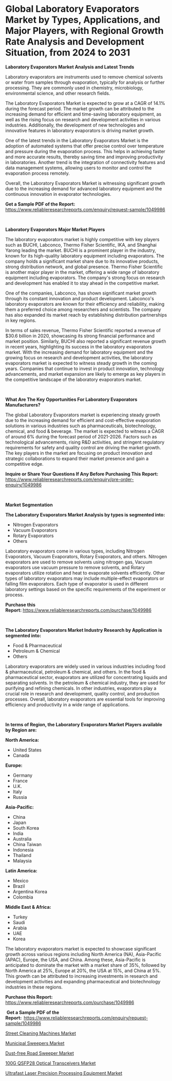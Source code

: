 <p><h1>Global Laboratory Evaporators Market by Types, Applications, and Major Players, with Regional Growth Rate Analysis and Development Situation, from 2024 to 2031</h1></p><p><strong>Laboratory Evaporators Market Analysis and Latest Trends</strong></p>
<p><p>Laboratory evaporators are instruments used to remove chemical solvents or water from samples through evaporation, typically for analysis or further processing. They are commonly used in chemistry, microbiology, environmental science, and other research fields.</p><p>The Laboratory Evaporators Market is expected to grow at a CAGR of 14.1% during the forecast period. The market growth can be attributed to the increasing demand for efficient and time-saving laboratory equipment, as well as the rising focus on research and development activities in various industries. Additionally, the development of new technologies and innovative features in laboratory evaporators is driving market growth.</p><p>One of the latest trends in the Laboratory Evaporators Market is the adoption of automated systems that offer precise control over temperature and pressure during the evaporation process. This helps in achieving faster and more accurate results, thereby saving time and improving productivity in laboratories. Another trend is the integration of connectivity features and data management systems, allowing users to monitor and control the evaporation process remotely.</p><p>Overall, the Laboratory Evaporators Market is witnessing significant growth due to the increasing demand for advanced laboratory equipment and the continuous innovation in evaporator technologies.</p></p>
<p><strong>Get a Sample PDF of the Report:&nbsp;</strong> <a href="https://www.reliableresearchreports.com/enquiry/request-sample/1049986">https://www.reliableresearchreports.com/enquiry/request-sample/1049986</a></p>
<p>&nbsp;</p>
<p><strong>Laboratory Evaporators Major Market Players</strong></p>
<p><p>The laboratory evaporators market is highly competitive with key players such as BUCHI, Labconco, Thermo Fisher Scientific, IKA, and Shanghai Yarong leading the market. BUCHI is a prominent player in the industry, known for its high-quality laboratory equipment including evaporators. The company holds a significant market share due to its innovative products, strong distribution network, and global presence. Thermo Fisher Scientific is another major player in the market, offering a wide range of laboratory equipment including evaporators. The company's strong focus on research and development has enabled it to stay ahead in the competitive market.</p><p>One of the companies, Labconco, has shown significant market growth through its constant innovation and product development. Labconco's laboratory evaporators are known for their efficiency and reliability, making them a preferred choice among researchers and scientists. The company has also expanded its market reach by establishing distribution partnerships in key regions.</p><p>In terms of sales revenue, Thermo Fisher Scientific reported a revenue of $30.6 billion in 2020, showcasing its strong financial performance and market position. Similarly, BUCHI also reported a significant revenue growth in recent years, highlighting its success in the laboratory evaporators market. With the increasing demand for laboratory equipment and the growing focus on research and development activities, the laboratory evaporators market is expected to witness steady growth in the coming years. Companies that continue to invest in product innovation, technology advancements, and market expansion are likely to emerge as key players in the competitive landscape of the laboratory evaporators market.</p></p>
<p>&nbsp;</p>
<p><strong>What Are The Key Opportunities For Laboratory Evaporators Manufacturers?</strong></p>
<p><p>The global Laboratory Evaporators market is experiencing steady growth due to the increasing demand for efficient and cost-effective evaporation solutions in various industries such as pharmaceuticals, biotechnology, chemical, and food & beverage. The market is expected to witness a CAGR of around 6% during the forecast period of 2021-2026. Factors such as technological advancements, rising R&D activities, and stringent regulatory requirements for safety and quality control are driving the market growth. The key players in the market are focusing on product innovation and strategic collaborations to expand their market presence and gain a competitive edge.</p></p>
<p><strong>Inquire or Share Your Questions If Any Before Purchasing This Report:</strong> <a href="https://www.reliableresearchreports.com/enquiry/pre-order-enquiry/1049986">https://www.reliableresearchreports.com/enquiry/pre-order-enquiry/1049986</a></p>
<p>&nbsp;</p>
<p><strong>Market Segmentation</strong></p>
<p><strong>The Laboratory Evaporators Market Analysis by types is segmented into:</strong></p>
<p><ul><li>Nitrogen Evaporators</li><li>Vacuum Evaporators</li><li>Rotary Evaporators</li><li>Others</li></ul></p>
<p><p>Laboratory evaporators come in various types, including Nitrogen Evaporators, Vacuum Evaporators, Rotary Evaporators, and others. Nitrogen evaporators are used to remove solvents using nitrogen gas, Vacuum evaporators use vacuum pressure to remove solvents, and Rotary evaporators utilize rotation and heat to evaporate solvents efficiently. Other types of laboratory evaporators may include multiple-effect evaporators or falling film evaporators. Each type of evaporator is used in different laboratory settings based on the specific requirements of the experiment or process.</p></p>
<p><strong>Purchase this Report:&nbsp;</strong><a href="https://www.reliableresearchreports.com/purchase/1049986">https://www.reliableresearchreports.com/purchase/1049986</a></p>
<p>&nbsp;</p>
<p><strong>The Laboratory Evaporators Market Industry Research by Application is segmented into:</strong></p>
<p><ul><li>Food & Pharmaceutical</li><li>Petroleum & Chemical</li><li>Others</li></ul></p>
<p><p>Laboratory evaporators are widely used in various industries including food & pharmaceutical, petroleum & chemical, and others. In the food & pharmaceutical sector, evaporators are utilized for concentrating liquids and separating solvents. In the petroleum & chemical industry, they are used for purifying and refining chemicals. In other industries, evaporators play a crucial role in research and development, quality control, and production processes. Overall, laboratory evaporators are essential tools for improving efficiency and productivity in a wide range of applications.</p></p>
<p>&nbsp;</p>
<p><strong>In terms of Region, the Laboratory Evaporators Market Players available by Region are:</strong></p>
<p>
    <p> <strong> North America: </strong>
        <ul>
            <li>United States</li>
            <li>Canada</li>
        </ul>
        </p> 
    <p> <strong> Europe: </strong>
        <ul>
            <li>Germany</li>
            <li>France</li>
            <li>U.K.</li>
            <li>Italy</li>
            <li>Russia</li>
        </ul>
        </p> 
    <p> <strong> Asia-Pacific: </strong>
        <ul>
            <li>China</li>
            <li>Japan</li>
            <li>South Korea</li>
            <li>India</li>
            <li>Australia</li>
            <li>China Taiwan</li>
            <li>Indonesia</li>
            <li>Thailand</li>
            <li>Malaysia</li>
        </ul>
        </p> 
    <p> <strong> Latin America: </strong>
        <ul>
            <li>Mexico</li>
            <li>Brazil</li>
            <li>Argentina Korea</li>
            <li>Colombia</li>
        </ul>
        </p> 
    <p> <strong> Middle East & Africa: </strong>
        <ul>
            <li>Turkey</li>
            <li>Saudi</li>
            <li>Arabia</li>
            <li>UAE</li>
            <li>Korea</li>
        </ul>
    </p>
    </p>
<p><p>The laboratory evaporators market is expected to showcase significant growth across various regions including North America (NA), Asia-Pacific (APAC), Europe, the USA, and China. Among these, Asia-Pacific is anticipated to dominate the market with a market share of 35%, followed by North America at 25%, Europe at 20%, the USA at 15%, and China at 5%. This growth can be attributed to increasing investments in research and development activities and expanding pharmaceutical and biotechnology industries in these regions.</p></p>
<p><strong>Purchase this Report: </strong><a href="https://www.reliableresearchreports.com/purchase/1049986">https://www.reliableresearchreports.com/purchase/1049986</a></p>
<p>&nbsp;<strong>Get a Sample PDF of the Report:&nbsp;&nbsp;</strong><a href="https://www.reliableresearchreports.com/enquiry/request-sample/1049986">https://www.reliableresearchreports.com/enquiry/request-sample/1049986</a></p>
<p><strong></strong></p>
<p><p><a href="https://github.com/juniordelafrance/Market-Research-Report-List-2/blob/main/street-cleaning-machines-market.md">Street Cleaning Machines Market</a></p><p><a href="https://github.com/FassouRP/Market-Research-Report-List-3/blob/main/municipal-sweepers-market.md">Municipal Sweepers Market</a></p><p><a href="https://github.com/rahu1506/Market-Research-Report-List-3/blob/main/dust-free-road-sweeper-market.md">Dust-free Road Sweeper Market</a></p><p><a href="https://issuu.com/reportprime-2/docs/100g-qsfp28-optical-transceivers-market-size-2030.">100G QSFP28 Optical Transceivers Market</a></p><p><a href="https://issuu.com/reportprime-2/docs/ultrafast-laser-precision-processing-equipment-mar">Ultrafast Laser Precision Processing Equipment Market</a></p></p>